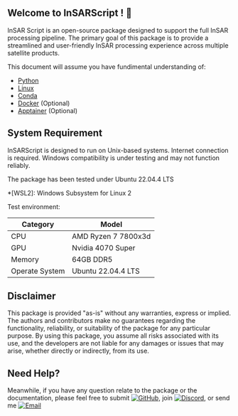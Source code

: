 ## Welcome to InSARScript ! :tada:
InSAR Script is an open-source package designed to support the full InSAR processing pipeline.
The primary goal of this package is to provide a streamlined and user-friendly InSAR processing experience across multiple satellite products.

This document will assume you have fundimental understanding of: 

- [Python](https://www.w3schools.com/python/) 
- [Linux](https://www.geeksforgeeks.org/linux-commands-cheat-sheet/)
- [Conda](https://docs.conda.io/projects/conda/en/4.6.0/_downloads/52a95608c49671267e40c689e0bc00ca/conda-cheatsheet.pdf)
- [Docker](https://docs.docker.com/get-started/) (Optional)
- [Apptainer](https://apptainer.org/docs/user/latest/) (Optional)

## System Requirement 

InSARScript is designed to run on Unix-based systems. Internet connection is required. 
Windows compatibility is under testing and may not function reliably.

The package has been tested under Ubuntu 22.04.4 LTS 

*[WSL2]: Windows Subsystem for Linux 2

Test environment:

| Category| Model               |
| ------  | -----------------   |
| CPU     | AMD Ryzen 7 7800x3d |
| GPU     | Nvidia 4070 Super   | 
| Memory  | 64GB DDR5           |
| Operate System| Ubuntu 22.04.4 LTS |

## Disclaimer

This package is provided "as-is" without any warranties, express or implied. The authors and contributors make no guarantees regarding the functionality, reliability, or suitability of the package for any particular purpose. By using this package, you assume all risks associated with its use, and the developers are not liable for any damages or issues that may arise, whether directly or indirectly, from its use.

## Need Help? 

Meanwhile, if you have any question relate to the package or the documentation, please feel free to submit [![GitHub](https://img.shields.io/badge/Issue-%2312100E?logo=github&logoColor=black&color=white)](https://github.com/jldz9/InSARScript/issues), 
join [![Discord](https://img.shields.io/badge/Discord-%235865F2?logo=discord&logoColor=white)](https://discord.gg/RJJM42MBUU), 
or send me [![Email](https://img.shields.io/badge/Email-%23EA4335?logo=gmail&logoColor=white)](mailto:jiaweiliwork@outlook.com)

